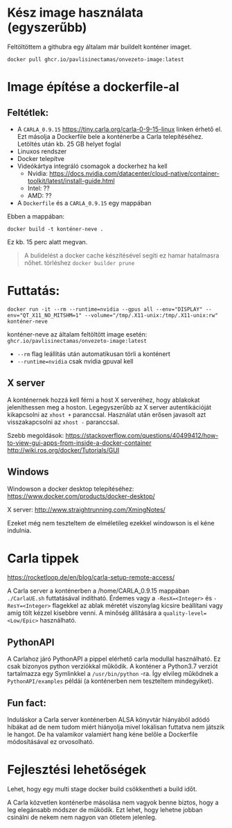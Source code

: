 # Kész image használata (egyszerűbb)
Feltöltöttem a githubra egy általam már buildelt konténer imaget.

```
docker pull ghcr.io/pavlisinectamas/onvezeto-image:latest
```

# Image építése a dockerfile-al
## Feltétlek:
- A `CARLA_0.9.15` https://tiny.carla.org/carla-0-9-15-linux linken érhető el.
  Ezt másolja a Dockerfile bele a konténerbe a Carla telepítéséhez.
  Letöltés után kb. 25 GB helyet foglal
- Linuxos rendszer
- Docker telepítve
- Videókártya integráló csomagok a dockerhez ha kell
    - Nvidia: https://docs.nvidia.com/datacenter/cloud-native/container-toolkit/latest/install-guide.html
    - Intel: ??
    - AMD: ??
- A `Dockerfile` és a `CARLA_0.9.15` egy mappában

Ebben a mappában:

```
docker build -t konténer-neve .
```
Ez kb. 15 perc alatt megvan.
> A bulidelést a docker cache készítésével segíti ez hamar hatalmasra nőhet.
> törléshez `docker builder prune`

# Futtatás:
```
docker run -it --rm --runtime=nvidia --gpus all --env="DISPLAY" --env="QT_X11_NO_MITSHM=1" --volume="/tmp/.X11-unix:/tmp/.X11-unix:rw" konténer-neve
```
konténer-neve az általam feltöltött image esetén:
`ghcr.io/pavlisinectamas/onvezeto-image:latest`

- `--rm` flag leállítás után automatikusan törli a konténert
- `--runtime=nvidia` csak nvidia gpuval kell

## X server
A konténernek hozzá kell férni a host X serveréhez, hogy ablakokat jeleníthessen meg a hoston.
Legegyszerűbb az X server autentikációját kikapcsolni az `xhost +` paranccsal. Használat után erősen javasolt azt visszakapcsolni az `xhost -`
paranccsal.

Szebb megoldások:
https://stackoverflow.com/questions/40499412/how-to-view-gui-apps-from-inside-a-docker-container
http://wiki.ros.org/docker/Tutorials/GUI

## Windows
Windowson a docker desktop telepítéséhez:
https://www.docker.com/products/docker-desktop/

X server:
http://www.straightrunning.com/XmingNotes/

Ezeket még nem teszteltem de elméletileg ezekkel windowson is el kéne indulnia.

# Carla tippek
https://rocketloop.de/en/blog/carla-setup-remote-access/

A Carla server a konténerben a /home/CARLA_0.9.15 mappában `./CarlaUE.sh` futtatásával indítható.
Érdemes vagy a `-ResX=<Integer>` és `-ResY=<Integer>` flagekkel az ablak méretét viszonylag kicsire beállítani vagy amíg tölt kézzel kisebbre venni.
A minőség állítására a `quality-level=<Low/Epic>` használható.

## PythonAPI
A Carlahoz járó PythonAPI a pippel elérhető carla modullal használható. Ez csak bizonyos python verziókkal működik.
A konténer a Python3.7 verziót tartalmazza egy Symlinkkel a `/usr/bin/python` -ra. Így elvileg működnek a `PythonAPI/examples` példái (a konténerben nem teszteltem mindegyiket).

## Fun fact:
Induláskor a Carla server konténerben ALSA könyvtár hiányából adódó hibákat ad de nem tudom miért hiányolja mivel lokálisan futtatva nem játszik le hangot.
De ha valamikor valamiért hang kéne belőle a Dockerfile módosításával ez orvosolható.

# Fejlesztési lehetőségek
Lehet, hogy egy multi stage docker build csökkentheti a build időt.

A Carla közvetlen konténerbe másolása nem vagyok benne biztos, hogy a leg elegánsabb módszer de működik.
Ezt lehet, hogy lehetne jobban csinálni de nekem nem nagyon van ötletem jelenleg.